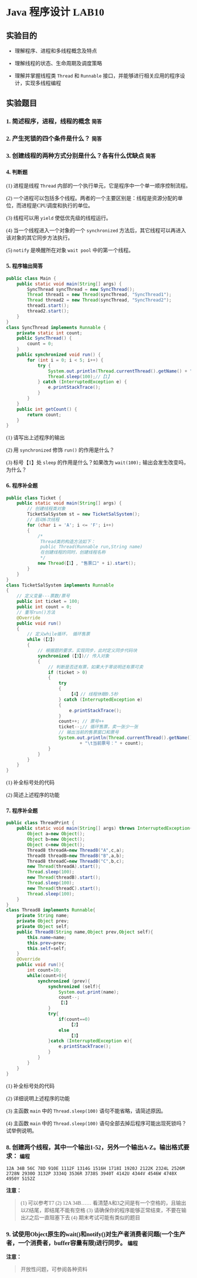 <div style="font-family:'Fira Code', 'PingFang SC'">

# Java 程序设计 LAB10



## 实验目的

- 理解程序、进程和多线程概念及特点

- 理解线程的状态、生命周期及调度策略

- 理解并掌握线程类 `Thread` 和 `Runnable` 接口，并能够进行相关应用的程序设计，实现多线程编程




## 实验题目

### 1. 简述程序，进程，线程的概念 `简答`

> 



### 2. 产生死锁的四个条件是什么？ `简答`

> 



### 3. 创建线程的两种方式分别是什么？各有什么优缺点 `简答`

> 



### 4. `判断题`

(1) 进程是线程 `Thread` 内部的一个执行单元，它是程序中一个单一顺序控制流程。 

(2) 一个进程可以包括多个线程。两者的一个主要区别是：线程是资源分配的单位，而进程是CPU调度和执行的单位。

(3) 线程可以用 `yield` 使低优先级的线程运行。

(4) 当一个线程进入一个对象的一个 `synchronized` 方法后，其它线程可以再进入该对象的其它同步方法执行。

(5)  `notify` 是唤醒所在对象 `wait pool` 中的第一个线程。



### 5.  `程序输出简答`

```java
public class Main {
    public static void main(String[] args) {
        SyncThread syncThread = new SyncThread();
        Thread thread1 = new Thread(syncThread, "SyncThread1");
        Thread thread2 = new Thread(syncThread, "SyncThread2");
        thread1.start();
        thread2.start();
    }
}
class SyncThread implements Runnable {
    private static int count;
    public SyncThread() {
        count = 0;
    }
    public synchronized void run() {
        for (int i = 0; i < 5; i++) {
            try {
                System.out.println(Thread.currentThread().getName() + ":" + (count++));
                Thread.sleep(100);//【1】
            } catch (InterruptedException e) {
                e.printStackTrace();
            }
        }
    }
    public int getCount() {
        return count;
    }
}
```

(1) 请写出上述程序的输出

(2) 用 `synchronized` 修饰 `run()` 的作用是什么？

(3) 标号【1】处 `sleep` 的作用是什么？如果改为 `wait(100);` 输出会发生改变吗，为什么？



### 6. `程序补全题`

```java
public class Ticket {
    public static void main(String[] args) {
        // 创建线程类对象
        TicketSalSystem st = new TicketSalSystem();
        // 启动6次线程
        for (char i = 'A'; i <= 'F'; i++)
        {
            /*
             Thread类的构造方法如下：
             public Thread(Runnable run,String name)
             在创建线程的同时，创建线程名称
             */
            new Thread(【1】, "售票口" + i).start();
        }
    }
}
class TicketSalSystem implements Runnable
{
    // 定义变量---票数/票号
    public int ticket = 100;
    public int count = 0;
    // 重写run()方法
    @Override
    public void run()
    {
        // 定义while循环， 循环售票
        while (【2】)
        {
            // 根据题的要求，实现同步，此时定义同步代码块
            synchronized (【3】)// 传入对象
            {   
                // 判断是否还有票，如果大于零说明还有票可卖
                if (ticket > 0)
                {
                    try
                    {
                        【4】// 线程休眠0.5秒
                    } catch (InterruptedException e)
                    {
                        e.printStackTrace();
                    }
                    count++; // 票号++
                    ticket--;// 循环售票，卖一张少一张
                    // 输出当前的售票窗口和票号
                    System.out.println(Thread.currentThread().getName()
                            + "\t当前票号：" + count);
                }
            }
        }
    }
}
```

(1) 补全标号处的代码

(2) 简述上述程序的功能



### 7. `程序补全题`

```java
public class ThreadPrint {
    public static void main(String[] args) throws InterruptedException{
        Object a=new Object();
        Object b=new Object();
        Object c=new Object();
        Thread8 threadA=new Thread8("A",c,a);
        Thread8 threadB=new Thread8("B",a,b);
        Thread8 threadC=new Thread8("C",b,c);
        new Thread(threadA).start();
        Thread.sleep(100);
        new Thread(threadB).start();
        Thread.sleep(100);
        new Thread(threadC).start();
        Thread.sleep(100);
    }
}
class Thread8 implements Runnable{
    private String name;
    private Object prev;
    private Object self;
    public Thread8(String name,Object prev,Object self){
        this.name=name;
        this.prev=prev;
        this.self=self;
    }
    @Override
    public void run(){
        int count=10;
        while(count>0){
            synchronized (prev){
                synchronized (self){
                    System.out.print(name);
                    count--;
                    【1】
                }
                try{
                    if(count==0)
                        【2】
                    else
                        【3】
                }catch (InterruptedException e){
                    e.printStackTrace();
                }
            }
        }
    }
}
```

(1) 补全标号处的代码

(2) 详细说明上述程序的功能

(3) 主函数 `main` 中的 `Thread.sleep(100)` 语句不能省略，请简述原因。

(4) 主函数 `main` 中的 `Thread.sleep(100)` 语句全部去掉后程序可能出现死锁吗？试举例说明。



### 8. 创建两个线程，其中一个输出1-52，另外一个输出A-Z。输出格式要求： `编程`

```
12A 34B 56C 78D 910E 1112F 1314G 1516H 1718I 1920J 2122K 2324L 2526M 2728N 2930O 3132P 3334Q 3536R 3738S 3940T 4142U 4344V 4546W 4748X 4950Y 5152Z
```

**注意：**

> (1) 可以参考T7
> (2) 12A 34B…… 看清楚A和3之间是有一个空格的，且输出以Z结尾，即结尾不能有空格
> (3) 请确保你的程序能够正常结束，不要在输出Z之后一直阻塞下去
> (4) 期末考试可能有类似的题目



### 9. 试使用Object原生的wait()和notify()对生产者消费者问题(一个生产者，一个消费者，buffer容量有限)进行同步。 `编程`

**注意：**

> 开放性问题，可参阅各种资料